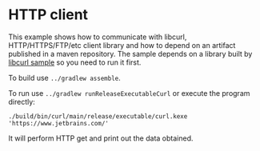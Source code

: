 # HTTP client

This example shows how to communicate with libcurl, HTTP/HTTPS/FTP/etc client library and how to
depend on an artifact published in a maven repository. The sample depends on a library
built by [libcurl sample](../libcurl) so you need to run it first.

To build use `../gradlew assemble`.

To run use `../gradlew runReleaseExecutableCurl` or execute the program directly:

    ./build/bin/curl/main/release/executable/curl.kexe 'https://www.jetbrains.com/'

It will perform HTTP get and print out the data obtained.
